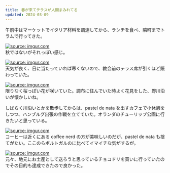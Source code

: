 ```yaml
---
title: 春が来てテラスが人間まみれてる
updated: 2024-03-09
---
```


午前中はマーケットでイタリア材料を調達してから、ランチを食べ、隣町までトラムで行ってきた。

<a href="https://imgur.com/kTt3e7C"><img src="https://i.imgur.com/kTt3e7C.jpg" title="source: imgur.com" /></a>  
秋ではないがそれっぽい感じ。

<a href="https://imgur.com/gkfcAZK"><img src="https://i.imgur.com/gkfcAZK.jpg" title="source: imgur.com" /></a>  
天気が良く、日に当たっていれば寒くないので、教会前のテラス席が引くほど賑わっていた。

<a href="https://imgur.com/ZPTBF0v"><img src="https://i.imgur.com/ZPTBF0v.jpg" title="source: imgur.com" /></a>  
限りなく桜っぽい花が咲いていた。調布に住んでいた時よく花見をした、野川沿いが懐かしいね。

しばらく川沿いとかを散歩してからは、pastel de nata を出すカフェで小休憩をしつつ、ハンブルグ出張の作戦を立てていた。オランダのチューリップ公園に行きたいと思っている。

<a href="https://imgur.com/x6dItop"><img src="https://i.imgur.com/x6dItop.jpg" title="source: imgur.com" /></a>  
コーヒーは近くにある coffee nerd の方が美味しいのだが、pastel de nata も捨てがたい。ここのらポルトガルのに比べてイマイチな気がするが。

<a href="https://imgur.com/LSKqDyS"><img src="https://i.imgur.com/LSKqDyS.jpg" title="source: imgur.com" /></a>  
元々、地元にお土産として送ろうと思っているチョコドリを買いに行っていたのでその目的も達成できたので良かった。
